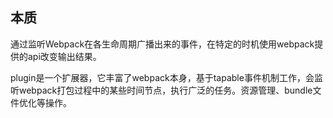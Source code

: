 ## 本质
通过监听Webpack在各生命周期广播出来的事件，在特定的时机使用webpack提供的api改变输出结果。

plugin是一个扩展器，它丰富了webpack本身，基于tapable事件机制工作，会监听webpack打包过程中的某些时间节点，执行广泛的任务。资源管理、bundle文件优化等操作。